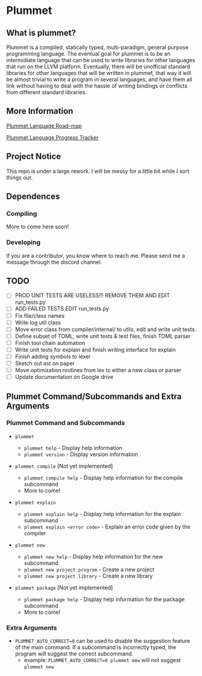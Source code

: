 # Plummet

## What is plummet?

Plummet is a compiled, statically typed, multi-paradigm, general purpose programming language. The eventual goal for plummet is to be an intermidiate language that can be used to write libraries for other languages that run on the LLVM platform. Eventually, there will be unofficial standard libraries for other languages that will be written in plummet, that way it will be almost trivial to write a program in several languages, and have them all link without having to deal with the hassle of writing bindings or conflicts from different standard libraries.

## More Information

[Plummet Language Road-map](https://docs.google.com/document/d/1dmBL6QhTiLT7w80acUJXfOiCMTvuXeIwxsVqcohgmPc/edit?usp=sharing)

[Plummet Language Progress Tracker](https://docs.google.com/spreadsheets/d/18qF8n_Zl2lE_617oXU3gwUYCmysZrsdRO5bC3j8dP9k/edit?usp=sharing)

## Project Notice

This repo is under a large rework. I will be messy for a little bit while I sort things out.

## Dependences

### Compiling

More to come here soon!

### Developing

If you are a contributor, you know where to reach me. Please send me a message through the discord channel.

## TODO

- [ ] PROD UNIT TESTS ARE USELESS!!! REMOVE THEM AND EDIT run\_tests.py
- [ ] ADD FAILED TESTS EDIT run\_tests.py
- [ ] Fix file/class names
- [ ] Write log util class
- [ ] Move error class from compiler/internal/ to utils, edit and write unit tests.
- [ ] Define subset of TOML, write unit tests & test files, finish TOML parser
- [ ] Finish tool chain automation
- [ ] Write unit tests for explain and finish writing interface for explain
- [ ] Finish adding symbols to lexer
- [ ] Sketch out ast on paper
- [ ] Move optimization routines from lex to either a new class or parser
- [ ] Update documentation on Google drive

## Plummet Command/Subcommands and Extra Arguments

### Plummet Command and Subcommands

- `plummet`
    - `plummet help` - Display help information
    - `plummet version` - Display version information

- `plummet compile` [Not yet implemented]
    - `plummet compile help` - Display help information for the compile subcommand
    - More to come!

- `plummet explain`
    - `plummet explain help` - Display help information for the explain subcommand
    - `plummet explain <error code>` - Explain an error code given by the compiler

- `plummet new`
    - `plummet new help` - Display help information for the new subcommand
    - `plummet new project program` - Create a new project
    - `plummet new project library` - Create a new library

- `plummet package` [Not yet implemented]
    - `plummet package help` - Display help information for the package subcommand
    - More to come!

### Extra Arguments

- `PLUMMET_AUTO_CORRECT=0` can be used to disable the suggestion feature of the main command. If a subcommand is incorrectly typed, the program will suggest the correct subcommand.
    - example: `PLUMMET_AUTO_CORRECT=0 plummet mew` will not suggest `plummet new`
